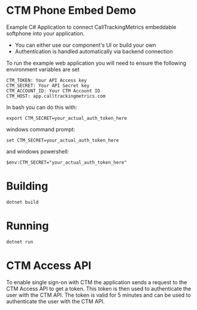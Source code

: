 # CTM Phone Embed Demo

Example C# Application to connect CallTrackingMetrics embeddable softphone into your application.

  * You can either use our component's UI or build your own
  * Authentication is handled automatically via backend connection

To run the example web application you will need to ensure the following environment variables are set

```
CTM_TOKEN: Your API Access key
CTM_SECRET: Your API Secret key
CTM_ACCOUNT_ID: Your CTM Account ID
CTM_HOST: app.calltrackingmetrics.com
```

In bash you can do this with:
```
export CTM_SECRET=your_actual_auth_token_here
```
windows command prompt:
```
set CTM_SECRET=your_actual_auth_token_here
```
and windows powershell:
```
$env:CTM_SECRET="your_actual_auth_token_here"
```


# Building

```
dotnet build
```


# Running

```
dotnet run
```

# CTM Access API
To enable single sign-on with CTM the application sends a request to the CTM Access API to get a token. This token is then used to authenticate the user with the CTM API. The token is valid for 5 minutes and can be used to authenticate the user with the CTM API.

